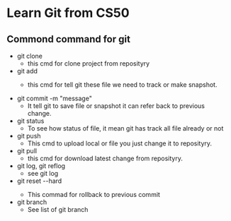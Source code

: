 # Learn Git from CS50

## Commond command for git

- git clone
  - this cmd for clone project from reposityry
- git add <filename>
  - this cmd for tell git these file we need to track or make snapshot.

* git commit -m "message"
  - It tell git to save file or snapshot it can refer back to previous change.
* git status
  - To see how status of file, it mean git has track all file already or not
* git push
  - This cmd to upload local or file you just change it to reposityry.
* git pull
  - this cmd for download latest change from reposityry.
* git log, git reflog
  - see git log
* git reset --hard <commit>
  - This commad for rollback to previous commit
* git branch
  - See list of git branch
